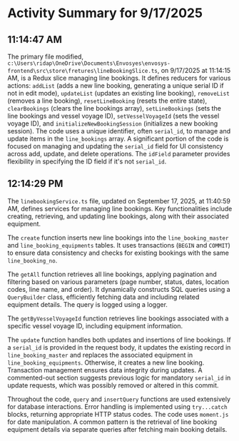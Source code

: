 # Activity Summary for 9/17/2025

## 11:14:47 AM
The primary file modified, `c:\Users\ridap\OneDrive\Documents\Envosyes\envosys-frontend\src\store\fretures\lineBookingSlice.ts`, on 9/17/2025 at 11:14:15 AM, is a Redux slice managing line bookings.  It defines reducers for various actions: `addList` (adds a new line booking, generating a unique serial ID if not in edit mode), `updateList` (updates an existing line booking), `removeList` (removes a line booking), `resetLineBooking` (resets the entire state), `clearBookings` (clears the line bookings array), `setLineBookings` (sets the line bookings and vessel voyage ID), `setVesselVoyageId` (sets the vessel voyage ID), and `initializeNewBookingSession` (initializes a new booking session).  The code uses a unique identifier, often `serial_id`, to manage and update items in the `line_bookings` array.  A significant portion of the code is focused on managing and updating the `serial_id` field for UI consistency across add, update, and delete operations.  The `idField` parameter provides flexibility in specifying the ID field if it's not `serial_id`.


## 12:14:29 PM
The `linebookingService.ts` file, updated on September 17, 2025, at 11:40:59 AM,  defines services for managing line bookings.  Key functionalities include creating, retrieving, and updating line bookings, along with their associated equipment.

The `create` function inserts new line bookings into the `line_booking_master` and `line_booking_equipments` tables. It uses transactions (`BEGIN` and `COMMIT`) to ensure data consistency and checks for existing bookings with the same `line_booking_no`.

The `getAll` function retrieves all line bookings, applying pagination and filtering based on various parameters (page number, status, dates, location codes, line name, and order).  It dynamically constructs SQL queries using a `QueryBuilder` class, efficiently fetching data and including related equipment details.  The query is logged using a logger.

The `getByVesselVoyageId` function retrieves line bookings associated with a specific vessel voyage ID, including equipment information.

The `update` function handles both updates and insertions of line bookings. If a `serial_id` is provided in the request body, it updates the existing record in `line_booking_master` and replaces the associated equipment in `line_booking_equipments`. Otherwise, it creates a new line booking. Transaction management ensures data integrity during updates.  A commented-out section suggests previous logic for mandatory `serial_id` in update requests, which was possibly removed or altered in this commit.

Throughout the code,  `query` and `insertQuery` functions are used extensively for database interactions.  Error handling is implemented using `try...catch` blocks, returning appropriate HTTP status codes.  The code uses `moment.js` for date manipulation. A common pattern is the retrieval of line booking equipment details via separate queries after fetching main booking details.
